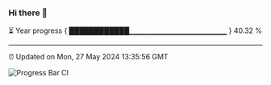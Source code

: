 ### Hi there 👋

⏳ Year progress { ████████████▁▁▁▁▁▁▁▁▁▁▁▁▁▁▁▁▁▁ } 40.32 %

---

⏰ Updated on Mon, 27 May 2024 13:35:56 GMT

![Progress Bar CI](https://github.com/IshwaranRudhara/GIT-ACTION/workflows/Progress%20Bar%20CI/badge.svg)
